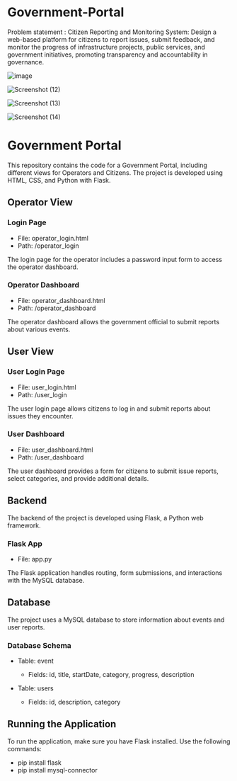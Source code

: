 # Government-Portal

Problem statement : Citizen Reporting and Monitoring System: Design a web-based platform for 
citizens to report issues, submit feedback, and monitor the progress of 
infrastructure projects, public services, and government initiatives, promoting 
transparency and accountability in governance.

![image](https://github.com/ShantanuPanse/HackForge-WebCrafters-1b/assets/138909671/b1979656-c684-433f-9f4a-70dd5769be75)

![Screenshot (12)](https://github.com/yashkolhatkar09/Government-Portal/assets/138909671/f23317f9-fa39-4cc7-816f-a1faa36a0a73)


![Screenshot (13)](https://github.com/yashkolhatkar09/Government-Portal/assets/138909671/afcf78d5-d1bb-4cd9-9e79-cae9d09687b7)

![Screenshot (14)](https://github.com/yashkolhatkar09/Government-Portal/assets/138909671/382f7971-b791-4c2d-841e-549d0d52dc70)



# Government Portal

This repository contains the code for a Government Portal, including different views for Operators and Citizens. The project is developed using HTML, CSS, and Python with Flask.

## Operator View

### Login Page
- File: operator_login.html
- Path: /operator_login

The login page for the operator includes a password input form to access the operator dashboard.

### Operator Dashboard
- File: operator_dashboard.html
- Path: /operator_dashboard

The operator dashboard allows the government official to submit reports about various events.

## User View

### User Login Page
- File: user_login.html
- Path: /user_login

The user login page allows citizens to log in and submit reports about issues they encounter.

### User Dashboard
- File: user_dashboard.html
- Path: /user_dashboard

The user dashboard provides a form for citizens to submit issue reports, select categories, and provide additional details.

## Backend

The backend of the project is developed using Flask, a Python web framework.

### Flask App
- File: app.py

The Flask application handles routing, form submissions, and interactions with the MySQL database.

## Database

The project uses a MySQL database to store information about events and user reports.

### Database Schema
- Table: event
  - Fields: id, title, startDate, category, progress, description

- Table: users
  - Fields: id, description, category

## Running the Application

To run the application, make sure you have Flask installed. Use the following commands:
 - pip install flask
 - pip install mysql-connector
  

```bash
